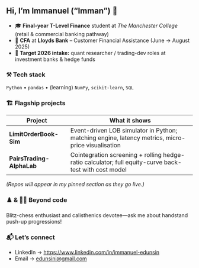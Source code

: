 ## Hi, I’m Immanuel (“Imman”) 👋

- 🎓 **Final-year T-Level Finance** student at *The Manchester College* (retail & commercial banking pathway)  
- 💼 **CFA** at **Lloyds Bank** – Customer Financial Assistance (June → August 2025) 
- 🎯 **Target 2026 intake:** quant researcher / trading-dev roles at investment banks & hedge funds  

### ⚒️ Tech stack
`Python` • `pandas` • (learning) `NumPy`, `scikit-learn`, `SQL`

### 🏗️ Flagship projects

| Project | What it shows |
|---------|---------------|
| **LimitOrderBook-Sim** | Event-driven LOB simulator in Python; matching engine, latency metrics, micro-price visualisation |
| **PairsTrading-AlphaLab** | Cointegration screening + rolling hedge-ratio calculator; full equity-curve back-test with cost model |

*(Repos will appear in my pinned section as they go live.)*

### ♟️ & 🏋️‍♂️  Beyond code
Blitz-chess enthusiast and calisthenics devotee—ask me about handstand push-up progressions!

### 📬 Let’s connect
- LinkedIn → <https://www.linkedin.com/in/immanuel-edunsin>  
- Email → edunsini@gmail.com

<!-- ───────────────────────────────────────────────────────────────
     Optional GitHub stats card – uncomment when you’re ready.
     Replace <YOUR_USERNAME> with your actual GitHub handle.
<p align="center">
  <img src="https://github-readme-stats.vercel.app/api?username=<YOUR_USERNAME>&show_icons=true&theme=default" alt="GitHub Stats" />
</p>
─────────────────────────────────────────────────────────────── -->
